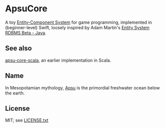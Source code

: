# ApsuCore

A toy [Entity-Component System](http://t-machine.org/index.php/2007/09/03/entity-systems-are-the-future-of-mmog-development-part-1/)
for game programming, implemented in (beginner-level) Swift, loosely
inspired by Adam Martin's [Entity System RDBMS Beta -
Java](https://github.com/adamgit/Entity-System-RDBMS-Beta--Java-).

## See also

[apsu-core-scala](https://github.com/chronodm/apsu-core-scala), an
earlier implementation in Scala.

## Name

In Mesopotamian mythology, [Apsu](http://en.wikipedia.org/wiki/Abzu)
is the primordial freshwater ocean below the earth.

## License

MIT; see [LICENSE.txt](https://github.com/chronodm/apsu-core-swift/blob/master/LICENSE.txt)
